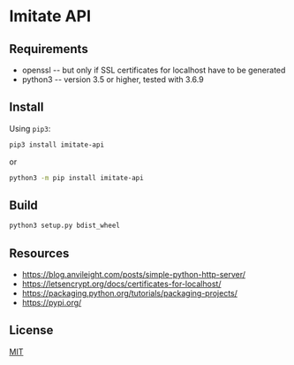 # Imitate API


## Requirements

* openssl -- but only if SSL certificates for localhost have to be generated
* python3 -- version 3.5 or higher, tested with 3.6.9


## Install

Using `pip3`:

```bash
pip3 install imitate-api
```

or

```bash
python3 -m pip install imitate-api
```


## Build

```bash
python3 setup.py bdist_wheel
```


## Resources

* https://blog.anvileight.com/posts/simple-python-http-server/
* https://letsencrypt.org/docs/certificates-for-localhost/
* https://packaging.python.org/tutorials/packaging-projects/
* https://pypi.org/


## License

[MIT](./LICENSE)
